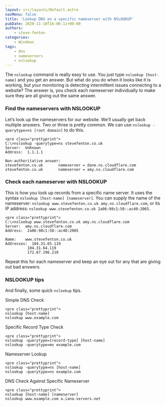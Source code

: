 ```yaml
---
layout: src/layouts/Default.astro
navMenu: false
title: 'Lookup DNS on a specific nameserver with NSLOOKUP'
pubDate: 2020-11-10T16:06:11+00:00
authors:
    - steve-fenton
categories:
    - Windows
tags:
    - dns
    - nameservers
    - nslookup
---
```


The `nslookup` command is really easy to use. You just type `nslookup [host-name]` and you get an answer. But what do you do when it looks like it is working, but your monitoring is detecting intermittent issues connecting to a website? The answer is, you check each nameserver individually to make sure they are all giving out the same answer.

### Find the nameservers with NSLOOKUP

Let’s look up the nameservers for our website. We’ll usually get back multiple answers. Two or three is pretty common. We can use `nslookup -querytype=ns [root domain]` to do this.

```
<pre class="prettyprint">
C:\>nslookup -querytype=ns stevefenton.co.uk
Server:  UnKnown
Address:  1.1.1.1

Non-authoritative answer:
stevefenton.co.uk       nameserver = dane.ns.cloudflare.com
stevefenton.co.uk       nameserver = amy.ns.cloudflare.com
```
### Check each nameserver with NSLOOKUP

This is how you look up records from a specific name server. It uses the syntax `nslookup [host-name] [nameserver]`. You can supply the name of the nameserver: `nslookup www.stevefenton.co.uk amy.ns.cloudflare.com`, or its IP address: `nslookup www.stevefenton.co.uk 2a06:98c1:50::ac40:2065`.

```
<pre class="prettyprint">
C:\>nslookup www.stevefenton.co.uk amy.ns.cloudflare.com
Server:  amy.ns.cloudflare.com
Address:  2a06:98c1:50::ac40:2065

Name:    www.stevefenton.co.uk
Addresses:  104.31.65.119
          104.31.64.119
          172.67.196.210
```
Repeat this for each nameserver and keep an eye out for any that are giving out bad answers.

### NSLOOKUP tips

And finally, some quick `nslookup` tips.

Simple DNS Check

```
<pre class="prettyprint">
nslookup [host-name]
nslookup www.example.com
```
Specific Record Type Check

```
<pre class="prettyprint">
nslookup -querytype=[record-type] [host-name]
nslookup -querytype=mx example.com
```
Nameserver Lookup

```
<pre class="prettyprint">
nslookup -querytype=ns [host-name]
nslookup -querytype=ns example.com
```
DNS Check Against Specific Nameserver

```
<pre class="prettyprint">
nslookup [host-name] [nameserver]
nslookup www.example.com a.iana-servers.net
```